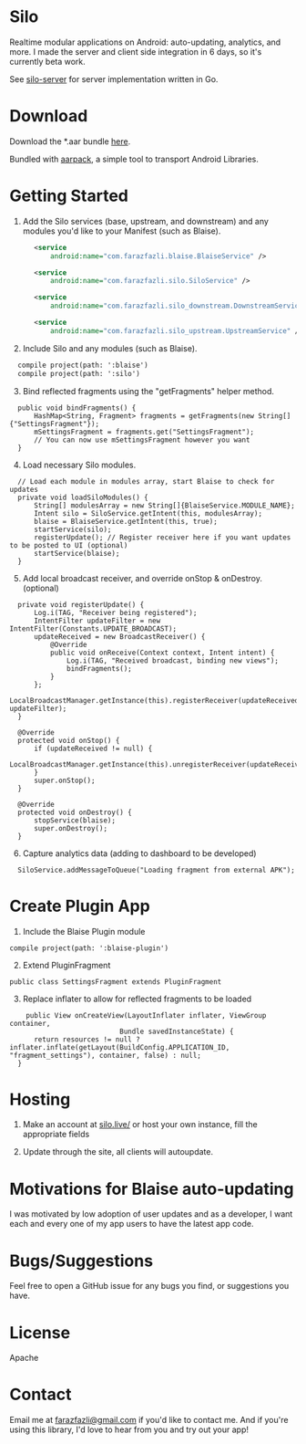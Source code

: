 # Silo
Realtime modular applications on Android: auto-updating, analytics, and more. I made the server and client side integration in 6 days, so it's currently beta work.

See [silo-server](https://github.com/farazfazli/silo-server/) for server implementation written in Go.

# Download

Download the *.aar bundle [here](https://my.mixtape.moe/tfioph.zip).

Bundled with [aarpack](https://github.com/farazfazli/aarpack/), a simple tool to transport Android Libraries.


# Getting Started
1. Add the Silo services (base, upstream, and downstream) and any modules you'd like to your Manifest (such as Blaise).

  ```xml
        <service
            android:name="com.farazfazli.blaise.BlaiseService" />

        <service
            android:name="com.farazfazli.silo.SiloService" />

        <service
            android:name="com.farazfazli.silo_downstream.DownstreamService" />

        <service
            android:name="com.farazfazli.silo_upstream.UpstreamService" />
  ```

2. Include Silo and any modules (such as Blaise).

  ```xml
    compile project(path: ':blaise')
    compile project(path: ':silo')
  ```
  

3. Bind reflected fragments using the "getFragments" helper method.
  ```
    public void bindFragments() {
        HashMap<String, Fragment> fragments = getFragments(new String[]{"SettingsFragment"});
        mSettingsFragment = fragments.get("SettingsFragment");
        // You can now use mSettingsFragment however you want
    }
  ```

4. Load necessary Silo modules.
  ```
    // Load each module in modules array, start Blaise to check for updates
    private void loadSiloModules() {
        String[] modulesArray = new String[]{BlaiseService.MODULE_NAME};
        Intent silo = SiloService.getIntent(this, modulesArray);
        blaise = BlaiseService.getIntent(this, true);
        startService(silo);
        registerUpdate(); // Register receiver here if you want updates to be posted to UI (optional)
        startService(blaise);
    }
  ```

5. Add local broadcast receiver, and override onStop & onDestroy. (optional)
  ```
    private void registerUpdate() {
        Log.i(TAG, "Receiver being registered");
        IntentFilter updateFilter = new IntentFilter(Constants.UPDATE_BROADCAST);
        updateReceived = new BroadcastReceiver() {
            @Override
            public void onReceive(Context context, Intent intent) {
                Log.i(TAG, "Received broadcast, binding new views");
                bindFragments();
            }
        };
        LocalBroadcastManager.getInstance(this).registerReceiver(updateReceived, updateFilter);
    }

    @Override
    protected void onStop() {
        if (updateReceived != null) {
            LocalBroadcastManager.getInstance(this).unregisterReceiver(updateReceived);
        }
        super.onStop();
    }

    @Override
    protected void onDestroy() {
        stopService(blaise);
        super.onDestroy();
    }
  ```
  

6. Capture analytics data (adding to dashboard to be developed)
  ```
    SiloService.addMessageToQueue("Loading fragment from external APK");
  ```


# Create Plugin App

1. Include the Blaise Plugin module

  ```
  compile project(path: ':blaise-plugin')
  ```

2. Extend PluginFragment

  ```
  public class SettingsFragment extends PluginFragment
  ```
3. Replace inflater to allow for reflected fragments to be loaded

  ```
      public View onCreateView(LayoutInflater inflater, ViewGroup container,
                             Bundle savedInstanceState) {
        return resources != null ? inflater.inflate(getLayout(BuildConfig.APPLICATION_ID, "fragment_settings"), container, false) : null;
    }
  ```

# Hosting

1. Make an account at [silo.live/](https://silo.live/) or host your own instance, fill the appropriate fields

2. Update through the site, all clients will autoupdate.
  
# Motivations for Blaise auto-updating

I was motivated by low adoption of user updates and as a developer, I want each and every one of my app users to have the latest app code.

# Bugs/Suggestions

Feel free to open a GitHub issue for any bugs you find, or suggestions you have.

# License

Apache

# Contact

Email me at [farazfazli@gmail.com](mailto:farazfazli@gmail.com) if you'd like to contact me. And if you're using this library, I'd love to hear from you and try out your app!
